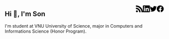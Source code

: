 [<img width="22px" alt="Facebook" align="right" src="./assets/facebook.svg" />][facebook]
[<img width="22px" alt="Twitter" align="right" src="./assets/twitter.svg" />][twitter]
[<img width="22px" alt="LinkedIn" align="right" src="./assets/linkedin.svg" />][linkedin]
[<img width="22px" alt="WordPress" align="right" src="./assets/rss.svg" />][rss]
## Hi 👋, I'm Son

I'm student at VNU University of Science, major in Computers and Informations Science (Honor Program).

[facebook]:https://www.facebook.com/vosxvo
[twitter]:https://twitter.com/vosxvo
[linkedin]:https://www.linkedin.com/in/vosxvo
[rss]:https://vosxvo.com

<!--
**vosxvo/vosxvo** is a ✨ _special_ ✨ repository because its `README.md` (this file) appears on your GitHub profile.

Here are some ideas to get you started:

- 🔭 I’m currently working on ...
- 🌱 I’m currently learning ...
- 👯 I’m looking to collaborate on ...
- 🤔 I’m looking for help with ...
- 💬 Ask me about ...
- 📫 How to reach me: ...
- 😄 Pronouns: ...
- ⚡ Fun fact: ...
-->
